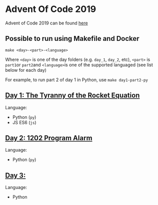 # Advent Of Code 2019

Advent of Code 2019 can be found [here](https://adventofcode.com/2019)

## Possible to run using Makefile and Docker

    make <day>-<part>-<language>

Where `<day>` is one of the day folders (e.g. `day_1`, `day_2`, etc), `<part>` is `part1`or `part2`and `<language>`is one of the supported languaged (see list below for each day)

For example, to run part 2 of day 1 in Python, use `make day1-part2-py`

## [Day 1: The Tyranny of the Rocket Equation](./day_1/README.md)
Language:
- Python (`py`)
- JS ES6 (`js`)

## [Day 2: 1202 Program Alarm](./day_2/README.md)
Language:
- Python (`py`)

## [Day 3: ](./day_3/README.md)
Language:
- Python
